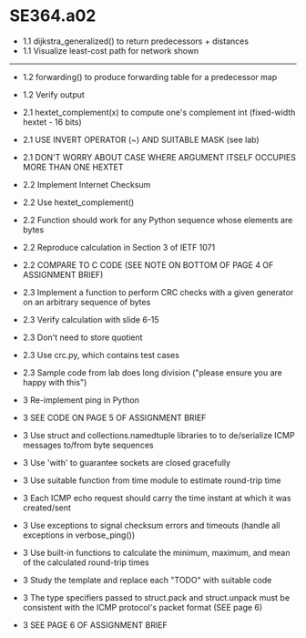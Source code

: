 # SE364.a02

- 1.1 dijkstra_generalized() to return predecessors + distances
- 1.1 Visualize least-cost path for network shown

---

- 1.2 forwarding() to produce forwarding table for a predecessor map
- 1.2 Verify output


- 2.1 hextet_complement(x) to compute one's complement int (fixed-width hextet - 16 bits)
- 2.1 USE INVERT OPERATOR (~) AND SUITABLE MASK (see lab)
- 2.1 DON'T WORRY ABOUT CASE WHERE ARGUMENT ITSELF OCCUPIES MORE THAN ONE HEXTET


- 2.2 Implement Internet Checksum
- 2.2 Use hextet_complement()
- 2.2 Function should work for any Python sequence whose elements are bytes
- 2.2 Reproduce calculation in Section 3 of IETF 1071
- 2.2 COMPARE TO C CODE (SEE NOTE ON BOTTOM OF PAGE 4 OF ASSIGNMENT BRIEF)


- 2.3 Implement a function to perform CRC checks with a given generator on an arbitrary sequence of bytes
- 2.3 Verify calculation with slide 6-15
- 2.3 Don't need to store quotient
- 2.3 Use crc.py, which contains test cases
- 2.3 Sample code from lab does long division ("please ensure you are happy with this")


- 3 Re-implement ping in Python
- 3 SEE CODE ON PAGE 5 OF ASSIGNMENT BRIEF
- 3 Use struct and collections.namedtuple libraries to to de/serialize ICMP messages to/from byte sequences
- 3 Use 'with' to guarantee sockets are closed gracefully
- 3 Use suitable function from time module to estimate round-trip time
- 3 Each ICMP echo request should carry the time instant at which it was created/sent
- 3 Use exceptions to signal checksum errors and timeouts (handle all exceptions in verbose_ping())
- 3 Use built-in functions to calculate the minimum, maximum, and mean of the calculated round-trip times
- 3 Study the template and replace each "TODO" with suitable code
- 3 The type specifiers passed to struct.pack and struct.unpack must be consistent with the ICMP protocol's packet format (SEE page 6)
- 3 SEE PAGE 6 OF ASSIGNMENT BRIEF
